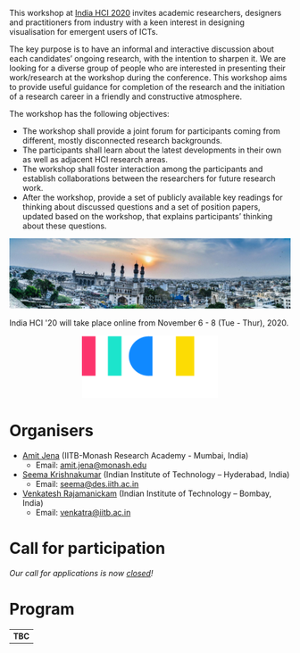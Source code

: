 This workshop at [India HCI 2020](https://www.indiahci.org/2020/) invites academic researchers, designers and practitioners from industry with a keen interest in designing visualisation for emergent users of ICTs.

The key purpose is to have an informal and interactive discussion about each candidates’ ongoing research, with the intention to sharpen it. We are looking for a diverse group of people who are interested in presenting their work/research at the workshop during the conference. This workshop aims to provide useful guidance for completion of the research and the initiation of a research career in a friendly and constructive atmosphere.

The workshop has the following objectives:
- The workshop shall provide a joint forum for participants coming from different, mostly disconnected research backgrounds.
- The participants shall learn about the latest developments in their own as well as adjacent HCI research areas.
- The workshop shall foster interaction among the participants and establish collaborations between the researchers for future research work.
- After the workshop, provide a set of publicly available key readings for thinking about discussed questions and a set of position papers, updated based on the workshop, that explains participants’ thinking about these questions.

<p style="text-align: center; width: 100%;">
    <img src="img/hyderabad.jpg"/>
</p>

India HCI '20 will take place online from November 6 - 8 (Tue - Thur), 2020.

<p style="text-align: center; widthL: 100%;">
  <a href="https://www.indiahci.org/2020/">
    <img src="img/logo.svg" height="112" />
  </a>
</p>

# Organisers
- [Amit Jena](https://amitjenaiitbm.github.io/amitjena/) (IITB-Monash Research Academy - Mumbai, India)
  - Email: amit.jena@monash.edu
- [Seema Krishnakumar](https://iith.ac.in/des/seema/) (Indian Institute of Technology – Hyderabad, India)
  - Email: seema@des.iith.ac.in
- [Venkatesh Rajamanickam](https://info-design-lab.github.io/) (Indian Institute of Technology – Bombay, India)
  - Email: venkatra@iitb.ac.in

# Call for participation

*Our call for applications is now [closed](call.md)!*

<!-- # Participants

<p style="text-align: center; width: 100%;">
    <img src="img/participants.jpg"/>
</p> -->


# Program

<table>
<tr>
	<th colspan="2">TBC</th>
</tr>
</table>
